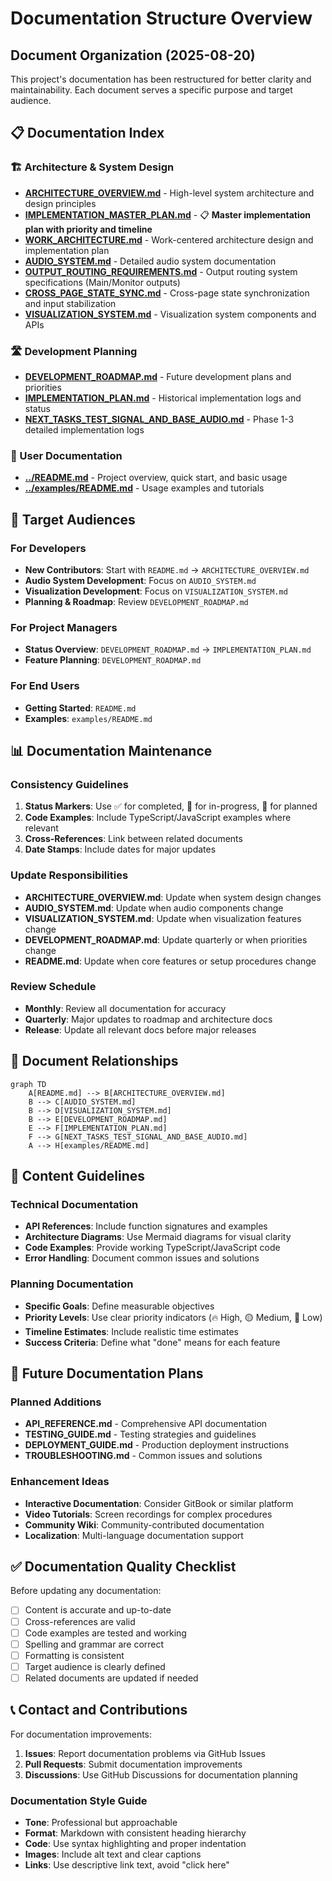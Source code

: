 # Documentation Structure Overview

## Document Organization (2025-08-20)

This project's documentation has been restructured for better clarity and maintainability. Each document serves a specific purpose and target audience.

## 📋 Documentation Index

### 🏗️ Architecture & System Design
- **[ARCHITECTURE_OVERVIEW.md](./ARCHITECTURE_OVERVIEW.md)** - High-level system architecture and design principles
- **[IMPLEMENTATION_MASTER_PLAN.md](./IMPLEMENTATION_MASTER_PLAN.md)** - 📋 **Master implementation plan with priority and timeline**
- **[WORK_ARCHITECTURE.md](./WORK_ARCHITECTURE.md)** - Work-centered architecture design and implementation plan
- **[AUDIO_SYSTEM.md](./AUDIO_SYSTEM.md)** - Detailed audio system documentation
- **[OUTPUT_ROUTING_REQUIREMENTS.md](./OUTPUT_ROUTING_REQUIREMENTS.md)** - Output routing system specifications (Main/Monitor outputs)
- **[CROSS_PAGE_STATE_SYNC.md](./CROSS_PAGE_STATE_SYNC.md)** - Cross-page state synchronization and input stabilization
- **[VISUALIZATION_SYSTEM.md](./VISUALIZATION_SYSTEM.md)** - Visualization system components and APIs

### 🛣️ Development Planning
- **[DEVELOPMENT_ROADMAP.md](./DEVELOPMENT_ROADMAP.md)** - Future development plans and priorities
- **[IMPLEMENTATION_PLAN.md](./IMPLEMENTATION_PLAN.md)** - Historical implementation logs and status
- **[NEXT_TASKS_TEST_SIGNAL_AND_BASE_AUDIO.md](./NEXT_TASKS_TEST_SIGNAL_AND_BASE_AUDIO.md)** - Phase 1-3 detailed implementation logs

### 📖 User Documentation
- **[../README.md](../README.md)** - Project overview, quick start, and basic usage
- **[../examples/README.md](../examples/README.md)** - Usage examples and tutorials

## 🎯 Target Audiences

### For Developers
- **New Contributors**: Start with `README.md` → `ARCHITECTURE_OVERVIEW.md`
- **Audio System Development**: Focus on `AUDIO_SYSTEM.md`
- **Visualization Development**: Focus on `VISUALIZATION_SYSTEM.md`
- **Planning & Roadmap**: Review `DEVELOPMENT_ROADMAP.md`

### For Project Managers
- **Status Overview**: `DEVELOPMENT_ROADMAP.md` → `IMPLEMENTATION_PLAN.md`
- **Feature Planning**: `DEVELOPMENT_ROADMAP.md`

### For End Users
- **Getting Started**: `README.md`
- **Examples**: `examples/README.md`

## 📊 Documentation Maintenance

### Consistency Guidelines
1. **Status Markers**: Use ✅ for completed, 🚧 for in-progress, 🎯 for planned
2. **Code Examples**: Include TypeScript/JavaScript examples where relevant
3. **Cross-References**: Link between related documents
4. **Date Stamps**: Include dates for major updates

### Update Responsibilities
- **ARCHITECTURE_OVERVIEW.md**: Update when system design changes
- **AUDIO_SYSTEM.md**: Update when audio components change
- **VISUALIZATION_SYSTEM.md**: Update when visualization features change
- **DEVELOPMENT_ROADMAP.md**: Update quarterly or when priorities change
- **README.md**: Update when core features or setup procedures change

### Review Schedule
- **Monthly**: Review all documentation for accuracy
- **Quarterly**: Major updates to roadmap and architecture docs
- **Release**: Update all relevant docs before major releases

## 🔄 Document Relationships

```mermaid
graph TD
    A[README.md] --> B[ARCHITECTURE_OVERVIEW.md]
    B --> C[AUDIO_SYSTEM.md]
    B --> D[VISUALIZATION_SYSTEM.md]
    B --> E[DEVELOPMENT_ROADMAP.md]
    E --> F[IMPLEMENTATION_PLAN.md]
    F --> G[NEXT_TASKS_TEST_SIGNAL_AND_BASE_AUDIO.md]
    A --> H[examples/README.md]
```

## 📝 Content Guidelines

### Technical Documentation
- **API References**: Include function signatures and examples
- **Architecture Diagrams**: Use Mermaid diagrams for visual clarity
- **Code Examples**: Provide working TypeScript/JavaScript code
- **Error Handling**: Document common issues and solutions

### Planning Documentation
- **Specific Goals**: Define measurable objectives
- **Priority Levels**: Use clear priority indicators (🔥 High, 🟡 Medium, 🔵 Low)
- **Timeline Estimates**: Include realistic time estimates
- **Success Criteria**: Define what "done" means for each feature

## 🚀 Future Documentation Plans

### Planned Additions
- **API_REFERENCE.md** - Comprehensive API documentation
- **TESTING_GUIDE.md** - Testing strategies and guidelines
- **DEPLOYMENT_GUIDE.md** - Production deployment instructions
- **TROUBLESHOOTING.md** - Common issues and solutions

### Enhancement Ideas
- **Interactive Documentation**: Consider GitBook or similar platform
- **Video Tutorials**: Screen recordings for complex procedures
- **Community Wiki**: Community-contributed documentation
- **Localization**: Multi-language documentation support

## ✅ Documentation Quality Checklist

Before updating any documentation:

- [ ] Content is accurate and up-to-date
- [ ] Cross-references are valid
- [ ] Code examples are tested and working
- [ ] Spelling and grammar are correct
- [ ] Formatting is consistent
- [ ] Target audience is clearly defined
- [ ] Related documents are updated if needed

## 📞 Contact and Contributions

For documentation improvements:
1. **Issues**: Report documentation problems via GitHub Issues
2. **Pull Requests**: Submit documentation improvements
3. **Discussions**: Use GitHub Discussions for documentation planning

### Documentation Style Guide
- **Tone**: Professional but approachable
- **Format**: Markdown with consistent heading hierarchy
- **Code**: Use syntax highlighting and proper indentation
- **Images**: Include alt text and clear captions
- **Links**: Use descriptive link text, avoid "click here"

